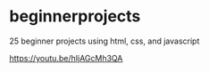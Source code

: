 # beginnerprojects

25 beginner projects using html, css, and javascript

https://youtu.be/hIjAGcMh3QA

